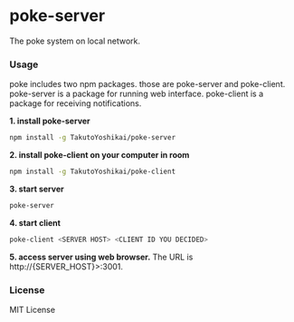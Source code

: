 # poke-server
The poke system on local network.

### Usage
poke includes two npm packages. those are poke-server and poke-client. poke-server is a package for running web interface. poke-client is a package for receiving notifications.

**1. install poke-server**
```bash
npm install -g TakutoYoshikai/poke-server
```

**2. install poke-client on your computer in room**
```bash
npm install -g TakutoYoshikai/poke-client
```

**3. start server**
```bash
poke-server
```

**4. start client**
```bash
poke-client <SERVER HOST> <CLIENT ID YOU DECIDED>
```

**5. access server using web browser.**
The URL is http://{SERVER_HOST}>:3001.

### License
MIT License
